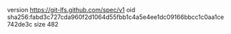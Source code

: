 version https://git-lfs.github.com/spec/v1
oid sha256:fabd3c727cda960f2d1064d55fbb1c4a5e4ee1dc09166bbcc1c0aa1ce742de3c
size 482
